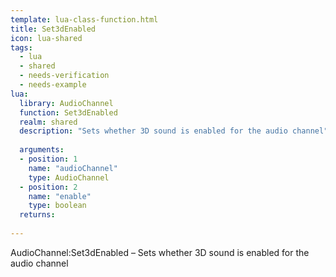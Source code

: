 ```yaml
---
template: lua-class-function.html
title: Set3dEnabled
icon: lua-shared
tags:
  - lua
  - shared
  - needs-verification
  - needs-example
lua:
  library: AudioChannel
  function: Set3dEnabled
  realm: shared
  description: "Sets whether 3D sound is enabled for the audio channel"
  
  arguments:
  - position: 1
    name: "audioChannel"
    type: AudioChannel
  - position: 2
    name: "enable"
    type: boolean
  returns:
    
---
```


<div class="lua__search__keywords">
AudioChannel:Set3dEnabled &#x2013; Sets whether 3D sound is enabled for the audio channel
</div>
